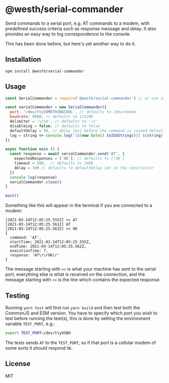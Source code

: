 # @westh/serial-commander

Send commands to a serial port, e.g. AT commands to a modem, with predefined success criteria such as response message and delay. It also provides an easy way to log correspondence to the console.

This has been done before, but here's yet another way to do it.

## Installation

```
npm install @westh/serial-commander
```

## Usage

```javascript
const SerialCommander = require('@westh/serial-commander') // or use import ... from ...

const serialCommander = new SerialCommander({
  port: '/dev/ttySOMETHINGCOOL', // defaults to /dev/modem
  baudrate: 9600, // defaults to 115200
  delimiter = '\r\n', // defaults to '\n'
  disableLog = false, // defaults to false
  defaultDelay = 50, // delay [ms] before the command is issued defaults to 100
  log = string => console.log(`[${new Date().toISOString()}] ${string}`) // default logging function
})

async function main () {
  const response = await serialCommander.send('AT', {
    expectedResponses = ['OK'], // defaults to ['OK']
    timeout = 500,  // defaults to 1000
    delay = 100 // defaults to defaultDelay set in the constructor
  })
  console.log(response)
  serialCommander.close()
}

main()
```

Something like this will appear in the terminal if you are connected to a modem:

```
[2021-03-14T12:05:25.555Z] >> AT
[2021-03-14T12:05:25.561Z] AT
[2021-03-14T12:05:25.562Z] << OK
{
  command: 'AT',
  startTime: 2021-03-14T12:05:25.555Z,
  endTime: 2021-03-14T12:05:25.562Z,
  executionTime: 7,
  response: 'AT\r\rOK\r'
}
```

The message starting with `>>` is what your machine has sent to the serial port, everything else is what is received on the connection, and the message starting with `<<` is the line which contains the expected response.

## Testing

Running `yarn test` will first run `yarn build` and then test both the CommonJS and ESM version. You have to specify which port you wish to test before running the test(s), this is done by setting the environment variable `TEST_PORT`, e.g.:

```bash
export TEST_PORT=/dev/ttyUSB0
```

The tests sends `AT` to the `TEST_PORT`, so if that port is a cellular modem of some sorts it should respond `OK`.

## License

MIT
